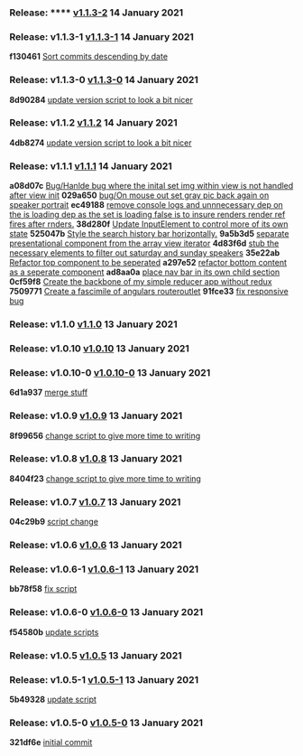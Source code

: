 ### Release: **** [v1.1.3-2](https://github.com/mariomui/pluralsight-react-hook-training/compare/v1.1.3-1...v1.1.3-2) 14 January 2021
### Release: **v1.1.3-1** [v1.1.3-1](https://github.com/mariomui/pluralsight-react-hook-training/compare/v1.1.3-0...v1.1.3-1) 14 January 2021
**f130461** [Sort commits descending by date](https://github.com/mariomui/pluralsight-react-hook-training/commit/f1304619d22ca36877e875d3a7ec9608315baae0)
### Release: **v1.1.3-0** [v1.1.3-0](https://github.com/mariomui/pluralsight-react-hook-training/compare/v1.1.2...v1.1.3-0) 14 January 2021
**8d90284** [update version script to look a bit nicer](https://github.com/mariomui/pluralsight-react-hook-training/commit/8d90284a93065b4098326a4d7959e5d905f82193)
### Release: **v1.1.2** [v1.1.2](https://github.com/mariomui/pluralsight-react-hook-training/compare/v1.1.1...v1.1.2) 14 January 2021
**4db8274** [update version script to look a bit nicer](https://github.com/mariomui/pluralsight-react-hook-training/commit/4db8274569b59931c9c0d7c3615a72564f15fa3a)
### Release: **v1.1.1** [v1.1.1](https://github.com/mariomui/pluralsight-react-hook-training/compare/v1.1.0...v1.1.1) 14 January 2021
**a08d07c** [Bug/Hanlde bug where the inital set img within view is not handled after view init](https://github.com/mariomui/pluralsight-react-hook-training/commit/a08d07c7430d90f268c4f19e42b1b6b5ecdbf8e1)
**029a650** [bug/On mouse out set gray pic back again on speaker portrait](https://github.com/mariomui/pluralsight-react-hook-training/commit/029a650d4a86728180f206fbf6a6ea2cf44a1fd9)
**ec49188** [remove console logs and unnnecessary dep on the is loading dep as the set is loading false is to insure renders render ref fires after rnders.](https://github.com/mariomui/pluralsight-react-hook-training/commit/ec49188ebb1d9a3b85709d377d6bdafabd63ca50)
**38d280f** [Update InputElement to control more of its own state](https://github.com/mariomui/pluralsight-react-hook-training/commit/38d280f5cda20d1e5f78303c6a2487c5f6124b5e)
**525047b** [Style the search history bar horizontally.](https://github.com/mariomui/pluralsight-react-hook-training/commit/525047b69e3f53bea8b478189d80cfff8be78a86)
**9a5b3d5** [separate presentational component from the array view iterator](https://github.com/mariomui/pluralsight-react-hook-training/commit/9a5b3d548c131b600d0503b23e4c1568fab2eb97)
**4d83f6d** [stub the necessary elements to filter out saturday and sunday speakers](https://github.com/mariomui/pluralsight-react-hook-training/commit/4d83f6d82d0698a4ee5a6a27917ec52b4ba2fb55)
**35e22ab** [Refactor top component to be seperated](https://github.com/mariomui/pluralsight-react-hook-training/commit/35e22abda10d265f474bea25aca5a4688262c953)
**a297e52** [refactor bottom content as a seperate component](https://github.com/mariomui/pluralsight-react-hook-training/commit/a297e52b8ba1ca272f17ab4420ca07d14f850c45)
**ad8aa0a** [place nav bar in its own child section](https://github.com/mariomui/pluralsight-react-hook-training/commit/ad8aa0a78e64f6539a1009af33a68de0d7c64a4a)
**0cf59f8** [Create the backbone of my simple reducer app without redux](https://github.com/mariomui/pluralsight-react-hook-training/commit/0cf59f819183d52a1a6b4dd0f744b395e0cdfd33)
**7509771** [Create a fascimile of angulars routeroutlet](https://github.com/mariomui/pluralsight-react-hook-training/commit/7509771744938dd42b4fd5a6b0540b96381834a9)
**91fce33** [fix responsive bug](https://github.com/mariomui/pluralsight-react-hook-training/commit/91fce33c8d760cc37ed3ea6ba7b1556efde90ed0)
### Release: **v1.1.0** [v1.1.0](https://github.com/mariomui/pluralsight-react-hook-training/compare/v1.0.10...v1.1.0) 13 January 2021
### Release: **v1.0.10** [v1.0.10](https://github.com/mariomui/pluralsight-react-hook-training/compare/v1.0.10-0...v1.0.10) 13 January 2021
### Release: **v1.0.10-0** [v1.0.10-0](https://github.com/mariomui/pluralsight-react-hook-training/compare/v1.0.9...v1.0.10-0) 13 January 2021
**6d1a937** [merge stuff](https://github.com/mariomui/pluralsight-react-hook-training/commit/6d1a93710602e12bb4e8c671b9d07b2de24eaff1)
### Release: **v1.0.9** [v1.0.9](https://github.com/mariomui/pluralsight-react-hook-training/compare/v1.0.8...v1.0.9) 13 January 2021
**8f99656** [change script to give more time to writing](https://github.com/mariomui/pluralsight-react-hook-training/commit/8f9965626621bd97ba048d2029f257966c2e7760)
### Release: **v1.0.8** [v1.0.8](https://github.com/mariomui/pluralsight-react-hook-training/compare/v1.0.7...v1.0.8) 13 January 2021
**8404f23** [change script to give more time to writing](https://github.com/mariomui/pluralsight-react-hook-training/commit/8404f23f37a369f181d0a727ba36f4971633b737)
### Release: **v1.0.7** [v1.0.7](https://github.com/mariomui/pluralsight-react-hook-training/compare/v1.0.6...v1.0.7) 13 January 2021
**04c29b9** [script change](https://github.com/mariomui/pluralsight-react-hook-training/commit/04c29b99a0557269c9f6175598a51c88caf886fc)
### Release: **v1.0.6** [v1.0.6](https://github.com/mariomui/pluralsight-react-hook-training/compare/v1.0.6-1...v1.0.6) 13 January 2021
### Release: **v1.0.6-1** [v1.0.6-1](https://github.com/mariomui/pluralsight-react-hook-training/compare/v1.0.6-0...v1.0.6-1) 13 January 2021
**bb78f58** [fix script](https://github.com/mariomui/pluralsight-react-hook-training/commit/bb78f582edccd4b49cab45644c9cb140c3063c5a)
### Release: **v1.0.6-0** [v1.0.6-0](https://github.com/mariomui/pluralsight-react-hook-training/compare/v1.0.5...v1.0.6-0) 13 January 2021
**f54580b** [update scripts](https://github.com/mariomui/pluralsight-react-hook-training/commit/f54580b25806bfaa39d50aca7072625c0d92721f)
### Release: **v1.0.5** [v1.0.5](https://github.com/mariomui/pluralsight-react-hook-training/compare/v1.0.5-1...v1.0.5) 13 January 2021
### Release: **v1.0.5-1** [v1.0.5-1](https://github.com/mariomui/pluralsight-react-hook-training/compare/v1.0.5-0...v1.0.5-1) 13 January 2021
**5b49328** [update script](https://github.com/mariomui/pluralsight-react-hook-training/commit/5b49328b15a33edbb434c1b4c4d30c373ecf02d7)
### Release: **v1.0.5-0** [v1.0.5-0]() 13 January 2021
**321df6e** [initial commit](https://github.com/mariomui/pluralsight-react-hook-training/commit/321df6ee6ae5c9f999bb37c4683ba8105db3bd84)
<br />
<br />
<br />
<br />
<br />
<br />
<br />
<br />
<br />
<br />
<br />
<br />
<br />
<br />
<br />
<br />
<br />

